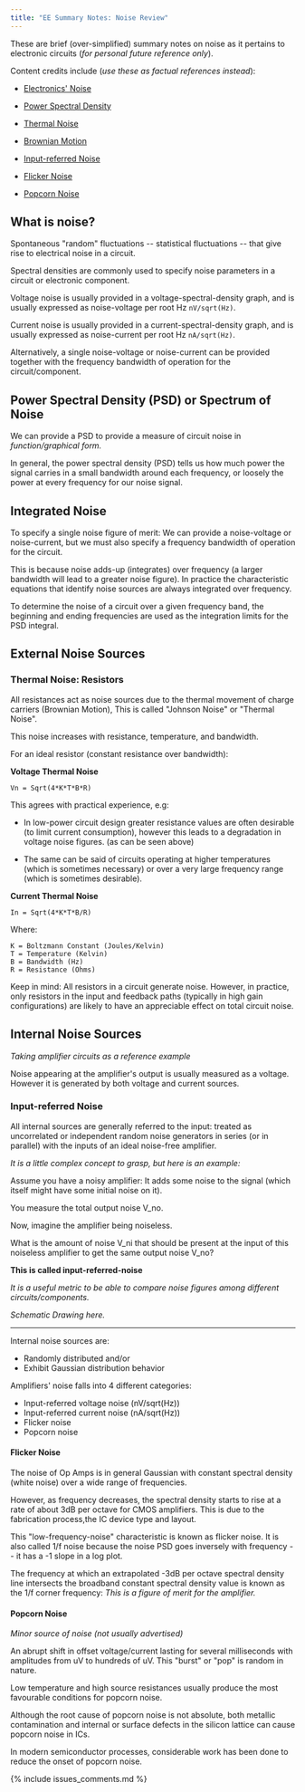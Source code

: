 ```yaml
---
title: "EE Summary Notes: Noise Review"
---
```


These are brief (over-simplified) summary notes on noise as it pertains to electronic
circuits (_for personal future reference only_). 

Content credits include (_use these as factual references instead_): 

* [Electronics' Noise](https://en.wikipedia.org/wiki/Noise_(electronics))

* [Power Spectral Density](https://en.wikipedia.org/wiki/Spectral_density)

* [Thermal Noise](https://en.wikipedia.org/wiki/Johnson%E2%80%93Nyquist_noise)

* [Brownian Motion](https://en.wikipedia.org/wiki/Brownian_motion)

* [Input-referred Noise](http://www.seas.ucla.edu/brweb/teaching/215C_W2013/Noise.pdf)

* [Flicker Noise](https://en.wikipedia.org/wiki/Flicker_noise)

* [Popcorn Noise](https://en.wikipedia.org/wiki/Burst_noise)

## What is noise?

Spontaneous "random" fluctuations -- statistical fluctuations -- that give rise to
electrical noise in a circuit.

Spectral densities are commonly used to specify noise parameters in a circuit or
electronic component.

Voltage noise is usually provided in a voltage-spectral-density graph, and is
usually expressed as noise-voltage per root Hz `nV/sqrt(Hz)`. 

Current noise is usually provided in a current-spectral-density graph, and is
usually expressed as  noise-current per root Hz `nA/sqrt(Hz)`. 

Alternatively, a single noise-voltage or noise-current can be provided together
with the frequency bandwidth of operation for the circuit/component.

## Power Spectral Density (PSD) or Spectrum of Noise 

We can provide a PSD to provide a measure of circuit noise in _function/graphical
form._

In general, the power spectral density (PSD) tells us how much power the signal
carries in a small bandwidth around each frequency, or loosely the power at
every frequency for our noise signal.

## Integrated Noise

To specify a single noise figure of merit: We can provide a noise-voltage or
noise-current, but we must also specify a frequency bandwidth of operation for
the circuit.

This is because noise adds-up (integrates) over frequency (a larger bandwidth
will lead to a greater noise figure). In practice the characteristic equations
that identify noise sources are always integrated over frequency.

To determine the noise of a circuit over a given frequency band, the beginning
and ending frequencies are used as the integration limits for the PSD integral.

## External Noise Sources

### Thermal Noise: Resistors

All resistances act as noise sources due to the thermal movement of charge
carriers (Brownian Motion), This is called "Johnson Noise" or "Thermal Noise".

This noise increases with resistance, temperature, and bandwidth.

For an ideal resistor (constant resistance over bandwidth):

**Voltage Thermal Noise**
~~~
Vn = Sqrt(4*K*T*B*R)
~~~

This agrees with practical experience, e.g: 

* In low-power circuit design greater resistance values are often desirable (to
    limit current consumption), however this leads to a degradation in voltage
    noise figures. (as can be seen above)

* The same can be said of circuits operating at higher temperatures (which is
    sometimes necessary) or over a very large frequency range (which is sometimes
    desirable). 

**Current Thermal Noise**
~~~
In = Sqrt(4*K*T*B/R)
~~~

Where: 

~~~
K = Boltzmann Constant (Joules/Kelvin)
T = Temperature (Kelvin)
B = Bandwidth (Hz)
R = Resistance (Ohms)
~~~

Keep in mind: All resistors in a circuit generate noise. However, in practice,
only resistors in the input and feedback paths (typically in high gain
configurations) are likely to have an appreciable effect on total circuit noise. 

## Internal Noise Sources

_Taking amplifier circuits as a reference example_

Noise appearing at the amplifier's output is usually measured as a voltage.
However it is generated by both voltage and current sources.

### Input-referred Noise

All internal sources are generally referred to the input: treated as
uncorrelated or independent random noise generators in series (or in parallel)
with the inputs of an ideal noise-free amplifier.

_It is a little complex concept to grasp, but here is an example:_

Assume you have a noisy amplifier: It adds some noise to the signal (which
itself might have some initial noise on it). 

You measure the total output noise V_no.

Now, imagine the amplifier being noiseless. 

What is the amount of noise V_ni that should be present at the input of this
noiseless amplifier to get the same output noise V_no?

**This is called input-referred-noise**

_It is a useful metric to be able to compare noise figures among different
circuits/components._

_Schematic Drawing here._

---

Internal noise sources are:

* Randomly distributed and/or
* Exhibit Gaussian distribution behavior

Amplifiers' noise falls into 4 different categories:

* Input-referred voltage noise (nV/sqrt(Hz))
* Input-referred current noise (nA/sqrt(Hz))
* Flicker noise
* Popcorn noise

#### Flicker Noise

The noise of Op Amps is in general Gaussian with constant spectral density
(white noise) over a wide range of frequencies.

However, as frequency decreases, the spectral density starts to rise at a rate
of about 3dB per octave for CMOS amplifiers. This is due to the fabrication
process,the IC device type and layout.

This "low-frequency-noise" characteristic is known as flicker noise. It is also
called 1/f noise because the noise PSD goes inversely with frequency -- it has a
-1 slope in a log plot.

The frequency at which an extrapolated -3dB per octave spectral density line
intersects the broadband constant spectral density value is known as the 1/f
corner frequency: _This is a figure of merit for the amplifier._

#### Popcorn Noise

_Minor source of noise (not usually advertised)_

An abrupt shift in offset voltage/current lasting for several milliseconds with
amplitudes from uV to hundreds of uV. This "burst" or "pop" is random in nature.

Low temperature and high source resistances usually produce the most favourable
conditions for popcorn noise.

Although the root cause of popcorn noise is not absolute, both metallic
contamination and internal or surface defects in the silicon lattice can cause
popcorn noise in ICs.

In modern semiconductor processes, considerable work has been done to reduce the
onset of popcorn noise.

{% include issues_comments.md %}
